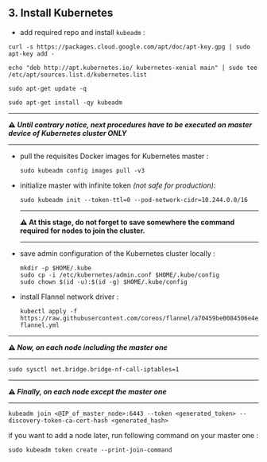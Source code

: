 
## 3. Install Kubernetes

* add required repo and install ```kubeadm``` : 

```
curl -s https://packages.cloud.google.com/apt/doc/apt-key.gpg | sudo apt-key add - 

echo "deb http://apt.kubernetes.io/ kubernetes-xenial main" | sudo tee /etc/apt/sources.list.d/kubernetes.list 

sudo apt-get update -q

sudo apt-get install -qy kubeadm
```

***
**⚠ _Until contrary notice, next procedures have to be executed on master device of Kubernetes cluster ONLY_**
*** 
  * pull the requisites Docker images for Kubernetes master : 
    ```
    sudo kubeadm config images pull -v3
    ```

  * initialize master with infinite token _(not safe for production)_:
    
    ```
    sudo kubeadm init --token-ttl=0 --pod-network-cidr=10.244.0.0/16
    ```

    ***
    **⚠ At this stage, do not forget to save somewhere the command required for nodes to join the cluster.**
    ***
  * save admin configuration of the Kubernetes cluster locally : 
    ```
    mkdir -p $HOME/.kube
    sudo cp -i /etc/kubernetes/admin.conf $HOME/.kube/config
    sudo chown $(id -u):$(id -g) $HOME/.kube/config
    ``` 

  * install Flannel network driver :
    ```
    kubectl apply -f https://raw.githubusercontent.com/coreos/flannel/a70459be0084506e4ec919aa1c114638878db11b/Documentation/kube-flannel.yml

    ```
***
**⚠ _Now, on each node including the master one_**
*** 
```
sudo sysctl net.bridge.bridge-nf-call-iptables=1
```
***
**⚠ _Finally, on each node except the master one_**
*** 
```
kubeadm join <@IP_of_master_node>:6443 --token <generated_token> --discovery-token-ca-cert-hash <generated_hash>
```

if you want to add a node later, run following command on your master one : 
```
sudo kubeadm token create --print-join-command 
```